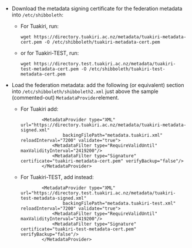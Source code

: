 
*   Download the metadata signing certificate for the federation metadata into `/etc/shibboleth`:
    *   For Tuakiri, run:
        
        ```
        wget https://directory.tuakiri.ac.nz/metadata/tuakiri-metadata-cert.pem -O /etc/shibboleth/tuakiri-metadata-cert.pem
        ```
        
    *   or for Tuakiri-TEST, run:
        
        ```
        wget https://directory.test.tuakiri.ac.nz/metadata/tuakiri-test-metadata-cert.pem -O /etc/shibboleth/tuakiri-test-metadata-cert.pem
        ```
        

*   Load the federation metadata: add the following (or equivalent) section into `/etc/shibboleth/shibboleth2.xml` just above the sample (commented-out) `MetadataProvider`element.
    *   For Tuakiri add:
        
        ```
                <MetadataProvider type="XML" url="https://directory.tuakiri.ac.nz/metadata/tuakiri-metadata-signed.xml"
                        backingFilePath="metadata.tuakiri.xml" reloadInterval="7200" validate="true">
                    <MetadataFilter type="RequireValidUntil" maxValidityInterval="2419200"/>
                    <MetadataFilter type="Signature" certificate="tuakiri-metadata-cert.pem" verifyBackup="false"/>
                </MetadataProvider>
        ```
        
    *   For Tuakiri-TEST, add instead:
        
        ```
                <MetadataProvider type="XML" url="https://directory.test.tuakiri.ac.nz/metadata/tuakiri-test-metadata-signed.xml"
                        backingFilePath="metadata.tuakiri-test.xml" reloadInterval="7200" validate="true">
                    <MetadataFilter type="RequireValidUntil" maxValidityInterval="2419200"/>
                    <MetadataFilter type="Signature" certificate="tuakiri-test-metadata-cert.pem" verifyBackup="false"/>
                </MetadataProvider>
        ```

